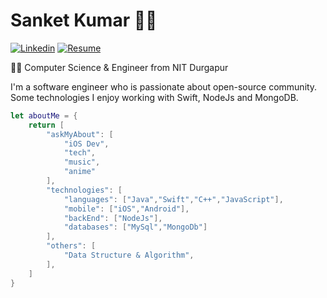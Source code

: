 # Sanket Kumar 👨‍💻
[![Linkedin](https://img.shields.io/badge/-LinkedIn-222222?style=flat-square&logo=Linkedin&logoColor=white&link=https://www.linkedin.com/in/sanket-kumar-1923b9107/)](https://www.linkedin.com/in/sanket-kumar-1923b9107/)
[![Resume](https://img.shields.io/badge/-Resume-orange)](https://drive.google.com/file/d/1gRKIe0rMWbMFz7sT6Fi3n2hZLWsOhzh6/view?usp=sharing)

👨‍🎓 Computer Science & Engineer from NIT Durgapur

I'm a software engineer who is passionate about open-source community. Some technologies I enjoy working with Swift, NodeJs and MongoDB.


```Swift 
let aboutMe = {
    return [
        "askMyAbout": [
            "iOS Dev",
            "tech",
            "music",
            "anime"
        ],
        "technologies": [
            "languages": ["Java","Swift","C++","JavaScript"],
            "mobile": ["iOS","Android"],
            "backEnd": ["NodeJs"],
            "databases": ["MySql","MongoDb"]
        ],
        "others": [
            "Data Structure & Algorithm",
        ],
    ]
}
```


<!--
**waesabi/waesabi** is a ✨ _special_ ✨ repository because its `README.md` (this file) appears on your GitHub profile.

Here are some ideas to get you started:
- ⚡ Fun fact: I am a Arctic Code Vault Contributor
- 🔭 I’m currently working on ...
- 🌱 I’m currently learning ...
- 👯 I’m looking to collaborate on ...
- 🤔 I’m looking for help with ...
- 💬 Ask me about ...
- 📫 How to reach me: ...
- 😄 Pronouns: ...
- ⚡ Fun fact: ...
- 🔭 I’m currently working on Online Coding Judge API using NodeJs and MongoDB.

-->
